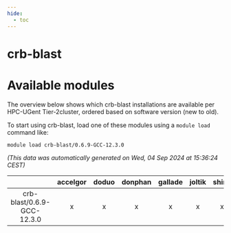 ```yaml
---
hide:
  - toc
---
```


crb-blast
=========

# Available modules


The overview below shows which crb-blast installations are available per HPC-UGent Tier-2cluster, ordered based on software version (new to old).

To start using crb-blast, load one of these modules using a `module load` command like:

```shell
module load crb-blast/0.6.9-GCC-12.3.0
```

*(This data was automatically generated on Wed, 04 Sep 2024 at 15:36:24 CEST)*  

| |accelgor|doduo|donphan|gallade|joltik|shinx|skitty|
| :---: | :---: | :---: | :---: | :---: | :---: | :---: | :---: |
|crb-blast/0.6.9-GCC-12.3.0|x|x|x|x|x|x|x|
